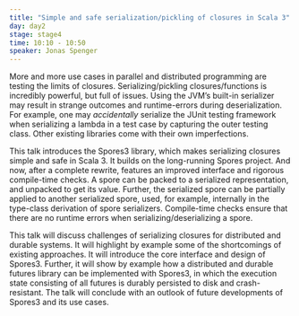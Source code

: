 ```yaml
---
title: "Simple and safe serialization/pickling of closures in Scala 3"
day: day2
stage: stage4
time: 10:10 - 10:50
speaker: Jonas Spenger
---
```


More and more use cases in parallel and distributed programming are testing the limits of closures. Serializing/pickling closures/functions is incredibly powerful, but full of issues. Using the JVM’s built-in serializer may result in strange outcomes and runtime-errors during deserialization. For example, one may *accidentally* serialize the JUnit testing framework when serializing a lambda in a test case by capturing the outer testing class. Other existing libraries come with their own imperfections.

This talk introduces the Spores3 library, which makes serializing closures simple and safe in Scala 3. It builds on the long-running Spores project. And now, after a complete rewrite, features an improved interface and rigorous compile-time checks. A spore can be packed to a serialized representation, and unpacked to get its value. Further, the serialized spore can be partially applied to another serialized spore, used, for example, internally in the type-class derivation of spore serializers. Compile-time checks ensure that there are no runtime errors when serializing/deserializing a spore.

This talk will discuss challenges of serializing closures for distributed and durable systems. It will highlight by example some of the shortcomings of existing approaches. It will introduce the core interface and design of Spores3. Further, it will show by example how a distributed and durable futures library can be implemented with Spores3, in which the execution state consisting of all futures is durably persisted to disk and crash-resistant. The talk will conclude with an outlook of future developments of Spores3 and its use cases.
